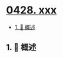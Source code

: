 # [0428. xxx](https://github.com/Tdahuyou/TNotes.leetcode/tree/main/notes/0428.%20xxx)

<!-- region:toc -->

- [1. 📝 概述](#1--概述)

<!-- endregion:toc -->

## 1. 📝 概述
